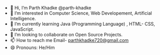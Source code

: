 - 👋 Hi, I’m Parth Khadke @parth-khadke
- 👀 I’m interested in Computer Science, Web Developement, Artificial Intelligence.
- 🌱 I’m currently learning Java (Programming Language) , HTML- CSS, JavaScript.
- 💞️ I’m looking to collaborate on Open Source Projects.
- 📫 How to reach me Email- parthkhadke720@gmail.com
- 😄 Pronouns: He/Him

<!---
parth-khadke/parth-khadke is a ✨ special ✨ repository because its `README.md` (this file) appears on your GitHub profile.
You can click the Preview link to take a look at your changes.
--->
